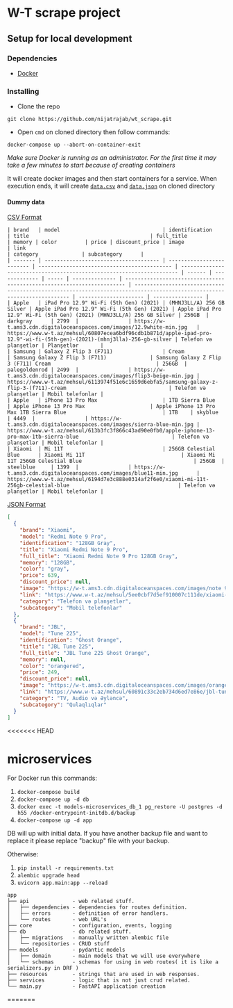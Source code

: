 # W-T scrape project

## Setup for local development

### Dependencies

* [Docker](https://www.docker.com/get-started)

### Installing

* Clone the repo

```
git clone https://github.com/nijatrajab/wt_scrape.git
```

* Open `cmd` on cloned directory then follow commands:

```
docker-compose up --abort-on-container-exit
```

_Make sure Docker is running as an administrator. For the first time it may take a few minutes to start because of
creating containers_

It will create docker images and then start containers for a service. When execution ends, it will create [`data.csv`](https://github.com/nijatrajab/wt_scrape/tree/main/dummy/data.csv)
and [`data.json`](https://github.com/nijatrajab/wt_scrape/tree/main/dummy/data.json) on cloned directory



#### Dummy data
[CSV Format](https://github.com/nijatrajab/wt_scrape/tree/main/dummy/data.csv)
```
| brand   | model                                 | identification            | title                                       | full_title                                                            | memory | color         | price | discount_price | image                                                                  | link                                                                                                                    | category              | subcategory      |
| ------- | ------------------------------------- | ------------------------- | ------------------------------------------- | --------------------------------------------------------------------- | ------ | ------------- | ----- | -------------- | ---------------------------------------------------------------------- | ----------------------------------------------------------------------------------------------------------------------- | --------------------- | ---------------- |
| Apple   | iPad Pro 12.9" Wi-Fi (5th Gen) (2021) | (MHNJ3LL/A) 256 GB Silver | Apple iPad Pro 12.9" Wi-Fi (5th Gen) (2021) | Apple iPad Pro 12.9" Wi-Fi (5th Gen) (2021) (MHNJ3LL/A) 256 GB Silver | 256GB  | darkgray      | 2799  |                | https://w-t.ams3.cdn.digitaloceanspaces.com/images/12.9white-min.jpg   | https://www.w-t.az/mehsul/60807ecea6bdf96cdb1b871d/apple-ipad-pro-12.9"-wi-fi-(5th-gen)-(2021)-(mhnj3lla)-256-gb-silver | Telefon və planşetlər | Planşetlər       |
| Samsung | Galaxy Z Flip 3 (F711)                | Cream                     | Samsung Galaxy Z Flip 3 (F711)              | Samsung Galaxy Z Flip 3 (F711) Cream                                  | 256GB  | palegoldenrod | 2499  |                | https://w-t.ams3.cdn.digitaloceanspaces.com/images/flip3-beige-min.jpg | https://www.w-t.az/mehsul/6113974f51e6c1659d6ebfa5/samsung-galaxy-z-flip-3-(f711)-cream                                 | Telefon və planşetlər | Mobil telefonlar |
| Apple   | iPhone 13 Pro Max                     | 1TB Sierra Blue           | Apple iPhone 13 Pro Max                     | Apple iPhone 13 Pro Max 1TB Sierra Blue                               | 1TB    | skyblue       | 4449  |                | https://w-t.ams3.cdn.digitaloceanspaces.com/images/sierra-blue-min.jpg | https://www.w-t.az/mehsul/613b3fc3f866c43ad90e0fb0/apple-iphone-13-pro-max-1tb-sierra-blue                              | Telefon və planşetlər | Mobil telefonlar |
| Xiaomi  | Mi 11T                                | 256GB Celestial Blue      | Xiaomi Mi 11T                               | Xiaomi Mi 11T 256GB Celestial Blue                                    | 256GB  | steelblue     | 1399  |                | https://w-t.ams3.cdn.digitaloceanspaces.com/images/blue11-min.jpg      | https://www.w-t.az/mehsul/6194d7e3c888e0314af2f6e0/xiaomi-mi-11t-256gb-celestial-blue                                   | Telefon və planşetlər | Mobil telefonlar |
```
[JSON Format](https://github.com/nijatrajab/wt_scrape/tree/main/dummy/data.json)
```json
[
  {
    "brand": "Xiaomi",
    "model": "Redmi Note 9 Pro",
    "identification": "128GB Gray",
    "title": "Xiaomi Redmi Note 9 Pro",
    "full_title": "Xiaomi Redmi Note 9 Pro 128GB Gray",
    "memory": "128GB",
    "color": "gray",
    "price": 639,
    "discount_price": null,
    "image": "https://w-t.ams3.cdn.digitaloceanspaces.com/images/note 9 pro gray-min.jpg",
    "link": "https://www.w-t.az/mehsul/5ee0cbf7d5ef910007c111de/xiaomi-redmi-note-9-pro-128gb-gray",
    "category": "Telefon və planşetlər",
    "subcategory": "Mobil telefonlar"
  },
  {
    "brand": "JBL",
    "model": "Tune 225",
    "identification": "Ghost Orange",
    "title": "JBL Tune 225",
    "full_title": "JBL Tune 225 Ghost Orange",
    "memory": null,
    "color": "orangered",
    "price": 249,
    "discount_price": null,
    "image": "https://w-t.ams3.cdn.digitaloceanspaces.com/images/orange-min.jpg",
    "link": "https://www.w-t.az/mehsul/60891c33c2eb734d6ed7e86e/jbl-tune-225-ghost-orange",
    "category": "TV, Audio və Əyləncə",
    "subcategory": "Qulaqlıqlar"
  }
]
```

<<<<<<< HEAD
# microservices

For Docker run this commands:

1) ```docker-compose build```
2) ```docker-compose up -d db```
3) ```docker exec -t models-microservices_db_1 pg_restore -U postgres -d h55 /docker-entrypoint-initdb.d/backup```
4) ```docker-compose up -d app```

DB will up with initial data. If you have another backup file and want to replace it please replace "backup" file with your backup.

Otherwise:

1) ```pip install -r requirements.txt```
2) ```alembic upgrade head```
2) ```uvicorn app.main:app --reload```

```console
app
├── api              - web related stuff.
│   ├── dependencies - dependencies for routes definition.
│   ├── errors       - definition of error handlers.
│   └── routes       - web URL's
├── core             - configuration, events, logging
├── db               - db related stuff.
│   ├── migrations   - manually written alembic file
│   └── repositories - CRUD stuff
├── models           - pydantic models 
│   ├── domain       - main models that we will use everywhere
│   └── schemas      - schemas for using in web routes( it is like a serializers.py in DRF )
├── resources        - strings that are used in web responses.
├── services         - logic that is not just crud related.
└── main.py          - FastAPI application creation
```
=======
